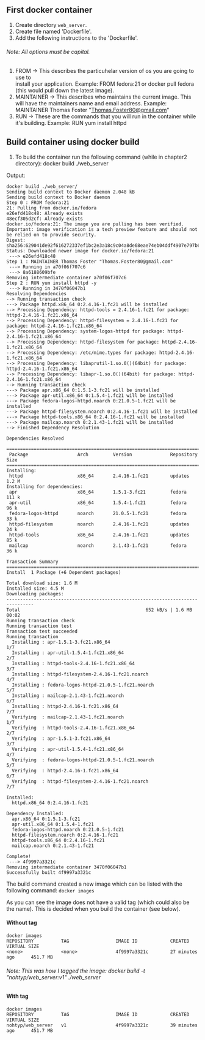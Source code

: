 ## First docker container

1. Create directory `web_server`.
2. Create file named 'Dockerfile'.
3. Add the following instructions to the 'Dockerfile'.

###### Note: All options must be capital.
   
   1. FROM -> This describes the particuhelar version of os you are going to use to       
      install your application. Example: FROM fedora:21 or docker pull fedora (this would pull down the latest image).
   2. MAINTAINER -> This describes who maintains the current image.  This will have the maintainers name and email address.
      Example: MAINTAINER  Thomas Foster "Thomas.Foster80@gmail.com"
   3. RUN -> These are the commands that you will run in the container while it's building.
      Example: RUN yum install httpd

## Build container using docker build

1. To build the container run the following command (while in chapter2 directory): docker build ./web_server

Output:
```
docker build ./web_server/
Sending build context to Docker daemon 2.048 kB
Sending build context to Docker daemon 
Step 0 : FROM fedora:21
21: Pulling from docker.io/fedora
e26efd418c48: Already exists 
48ecf305d2cf: Already exists 
docker.io/fedora:21: The image you are pulling has been verified. Important: image verification is a tech preview feature and should not be relied on to provide security.
Digest: sha256:629041de92f616272337ef1bc2e3a18c9c04a8de68eae74eb04ddf4907e797b6
Status: Downloaded newer image for docker.io/fedora:21
 ---> e26efd418c48
Step 1 : MAINTAINER Thomas Foster "Thomas.Foster80@gmail.com"
 ---> Running in a70f06f707c6
 ---> 8a6188609bfe
Removing intermediate container a70f06f707c6
Step 2 : RUN yum install httpd -y
 ---> Running in 3470f06047b1
Resolving Dependencies
--> Running transaction check
---> Package httpd.x86_64 0:2.4.16-1.fc21 will be installed
--> Processing Dependency: httpd-tools = 2.4.16-1.fc21 for package: httpd-2.4.16-1.fc21.x86_64
--> Processing Dependency: httpd-filesystem = 2.4.16-1.fc21 for package: httpd-2.4.16-1.fc21.x86_64
--> Processing Dependency: system-logos-httpd for package: httpd-2.4.16-1.fc21.x86_64
--> Processing Dependency: httpd-filesystem for package: httpd-2.4.16-1.fc21.x86_64
--> Processing Dependency: /etc/mime.types for package: httpd-2.4.16-1.fc21.x86_64
--> Processing Dependency: libaprutil-1.so.0()(64bit) for package: httpd-2.4.16-1.fc21.x86_64
--> Processing Dependency: libapr-1.so.0()(64bit) for package: httpd-2.4.16-1.fc21.x86_64
--> Running transaction check
---> Package apr.x86_64 0:1.5.1-3.fc21 will be installed
---> Package apr-util.x86_64 0:1.5.4-1.fc21 will be installed
---> Package fedora-logos-httpd.noarch 0:21.0.5-1.fc21 will be installed
---> Package httpd-filesystem.noarch 0:2.4.16-1.fc21 will be installed
---> Package httpd-tools.x86_64 0:2.4.16-1.fc21 will be installed
---> Package mailcap.noarch 0:2.1.43-1.fc21 will be installed
--> Finished Dependency Resolution

Dependencies Resolved

================================================================================
 Package                  Arch         Version              Repository     Size
================================================================================
Installing:
 httpd                    x86_64       2.4.16-1.fc21        updates       1.2 M
Installing for dependencies:
 apr                      x86_64       1.5.1-3.fc21         fedora        111 k
 apr-util                 x86_64       1.5.4-1.fc21         fedora         96 k
 fedora-logos-httpd       noarch       21.0.5-1.fc21        fedora         33 k
 httpd-filesystem         noarch       2.4.16-1.fc21        updates        24 k
 httpd-tools              x86_64       2.4.16-1.fc21        updates        85 k
 mailcap                  noarch       2.1.43-1.fc21        fedora         36 k

Transaction Summary
================================================================================
Install  1 Package (+6 Dependent packages)

Total download size: 1.6 M
Installed size: 4.5 M
Downloading packages:
--------------------------------------------------------------------------------
Total                                              652 kB/s | 1.6 MB  00:02     
Running transaction check
Running transaction test
Transaction test succeeded
Running transaction
  Installing : apr-1.5.1-3.fc21.x86_64                                      1/7 
  Installing : apr-util-1.5.4-1.fc21.x86_64                                 2/7 
  Installing : httpd-tools-2.4.16-1.fc21.x86_64                             3/7 
  Installing : httpd-filesystem-2.4.16-1.fc21.noarch                        4/7 
  Installing : fedora-logos-httpd-21.0.5-1.fc21.noarch                      5/7 
  Installing : mailcap-2.1.43-1.fc21.noarch                                 6/7 
  Installing : httpd-2.4.16-1.fc21.x86_64                                   7/7 
  Verifying  : mailcap-2.1.43-1.fc21.noarch                                 1/7 
  Verifying  : httpd-tools-2.4.16-1.fc21.x86_64                             2/7 
  Verifying  : apr-1.5.1-3.fc21.x86_64                                      3/7 
  Verifying  : apr-util-1.5.4-1.fc21.x86_64                                 4/7 
  Verifying  : fedora-logos-httpd-21.0.5-1.fc21.noarch                      5/7 
  Verifying  : httpd-2.4.16-1.fc21.x86_64                                   6/7 
  Verifying  : httpd-filesystem-2.4.16-1.fc21.noarch                        7/7 

Installed:
  httpd.x86_64 0:2.4.16-1.fc21                                                  

Dependency Installed:
  apr.x86_64 0:1.5.1-3.fc21                                                     
  apr-util.x86_64 0:1.5.4-1.fc21                                                
  fedora-logos-httpd.noarch 0:21.0.5-1.fc21                                     
  httpd-filesystem.noarch 0:2.4.16-1.fc21                                       
  httpd-tools.x86_64 0:2.4.16-1.fc21                                            
  mailcap.noarch 0:2.1.43-1.fc21                                                

Complete!
 ---> 4f9997a3321c
Removing intermediate container 3470f06047b1
Successfully built 4f9997a3321c
```

The build command created a new	image which can be listed with the following command:
`docker images`

As you can see the image does not have a valid tag (which could also be the name). This is decided
when you build the container (see below).

#### Without tag
```
docker images
REPOSITORY          TAG                 IMAGE ID            CREATED             VIRTUAL SIZE
<none>              <none>              4f9997a3321c        27 minutes ago      451.7 MB
```

###### Note: This was how I tagged the image: docker build -t "nohtyp/web_server:v1" ./web_server

#### With tag
```
docker images
REPOSITORY          TAG                 IMAGE ID            CREATED             VIRTUAL SIZE
nohtyp/web_server   v1                  4f9997a3321c        39 minutes ago      451.7 MB
```

